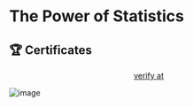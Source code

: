 # The Power of Statistics

## 🏆 Certificates 


<p align="middle">
  <a href="https://www.coursera.org/account/accomplishments/verify/RNC0UNIPTQ2R" target="_blank">
    verify at
  </a>

![image](https://github.com/user-attachments/assets/a4d12fe3-9d12-4c47-b43d-a6305d4096c3)

</p>
